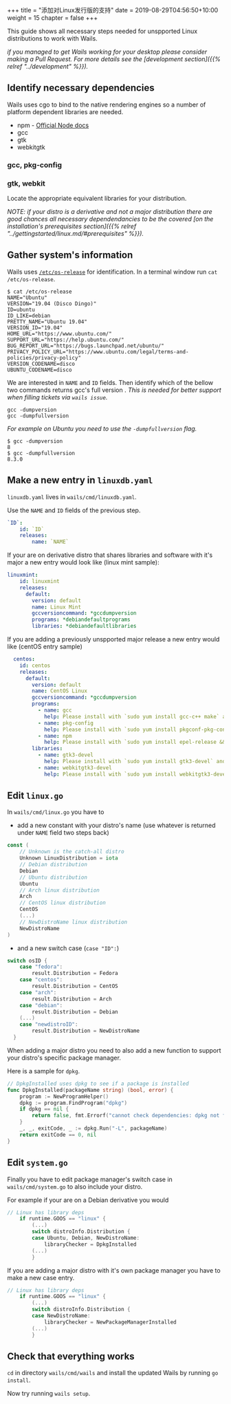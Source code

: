 +++
title = "添加对Linux发行版的支持"
date = 2019-08-29T04:56:50+10:00
weight = 15
chapter = false
+++

This guide shows all necessary steps needed for unspported Linux distributions to work with Wails.

_if you managed to get Wails working for your desktop please consider making a Pull Request. For more details see the [development section]({{% relref "../development" %}})._

## Identify necessary dependencies

Wails uses cgo to bind to the native rendering engines so a number of platform dependent libraries are needed.

* npm - [Official Node docs]()
* gcc
* gtk
* webkitgtk

### gcc, pkg-config

### gtk, webkit

Locate the appropriate equivalent libraries for your distribution.

_NOTE: if your distro is a *derivative* and not a *major* distribution there are good chances all necessary dependendancies to be the covered [on the installation's prerequisites section]({{% relref "../gettingstarted/linux.md/#prerequisites" %}})._

## Gather system's information

Wails uses [`/etc/os-release`](https://www.freedesktop.org/software/systemd/man/os-release.html) for identification. In a terminal window run `cat /etc/os-release`.

```
$ cat /etc/os-release
NAME="Ubuntu"
VERSION="19.04 (Disco Dingo)"
ID=ubuntu
ID_LIKE=debian
PRETTY_NAME="Ubuntu 19.04"
VERSION_ID="19.04"
HOME_URL="https://www.ubuntu.com/"
SUPPORT_URL="https://help.ubuntu.com/"
BUG_REPORT_URL="https://bugs.launchpad.net/ubuntu/"
PRIVACY_POLICY_URL="https://www.ubuntu.com/legal/terms-and-policies/privacy-policy"
VERSION_CODENAME=disco
UBUNTU_CODENAME=disco
```

We are interested in `NAME` and `ID` fields. Then identify which of the bellow two commands returns gcc's full version . _This is needed for better support when filling tickets via `wails issue`._
```
gcc -dumpversion
gcc -dumpfullversion
```

_For example on Ubuntu you need to use the `-dumpfullversion` flag._
```
$ gcc -dumpversion
8
$ gcc -dumpfullversion
8.3.0
```

## Make a new entry in `linuxdb.yaml`

`linuxdb.yaml` lives in `wails/cmd/linuxdb.yaml`.

Use the `NAME` and `ID` fields of the previous step.
```yaml
`ID`:
    id: `ID`
    releases:
        name: `NAME`
```

If your are on derivative distro that shares libraries and software with it's major a new entry would look like (linux mint sample):
```yaml
linuxmint:
    id: linuxmint
    releases:
      default:
        version: default
        name: Linux Mint
        gccversioncommand: *gccdumpversion
        programs: *debiandefaultprograms
        libraries: *debiandefaultlibraries
```

If you are adding a previously unspported major release a new entry would like (centOS entry sample)
```yaml
  centos:
    id: centos
    releases:
      default:
        version: default
        name: CentOS Linux
        gccversioncommand: *gccdumpversion
        programs:
          - name: gcc
            help: Please install with `sudo yum install gcc-c++ make` and try again
          - name: pkg-config
            help: Please install with `sudo yum install pkgconf-pkg-config` and try again
          - name: npm
            help: Please install with `sudo yum install epel-release && sudo yum install nodejs` and try again
        libraries:
          - name: gtk3-devel
            help: Please install with `sudo yum install gtk3-devel` and try again
          - name: webkitgtk3-devel
            help: Please install with `sudo yum install webkitgtk3-devel` and try again
```

## Edit `linux.go`

In `wails/cmd/linux.go` you have to  

* add a new constant with your distro's name (use whatever is returned under `NAME` field two steps back)

```go
const (
	// Unknown is the catch-all distro
	Unknown LinuxDistribution = iota
	// Debian distribution
	Debian
	// Ubuntu distribution
	Ubuntu
	// Arch linux distribution
	Arch
	// CentOS linux distribution
	CentOS
	(...)
	// NewDistroName linux distribution
	NewDistroName
)
```

* and a new switch case (`case "ID":`)

```go
switch osID {
	case "fedora":
		result.Distribution = Fedora
	case "centos":
		result.Distribution = CentOS
	case "arch":
		result.Distribution = Arch
	case "debian":
		result.Distribution = Debian
	(...)
	case "newdistroID":
		result.Distribution = NewDistroName
  }
  ```

When adding a major distro you need to also add a new function to support your distro's specific package manager.

Here is a sample for `dpkg`.
```go
// DpkgInstalled uses dpkg to see if a package is installed
func DpkgInstalled(packageName string) (bool, error) {
	program := NewProgramHelper()
	dpkg := program.FindProgram("dpkg")
	if dpkg == nil {
		return false, fmt.Errorf("cannot check dependencies: dpkg not found")
	}
	_, _, exitCode, _ := dpkg.Run("-L", packageName)
	return exitCode == 0, nil
}
```

## Edit `system.go`

Finally you have to edit package manager's switch case in `wails/cmd/system.go` to also include your distro.

For example if your are on a Debian derivative you would

```go
// Linux has library deps
	if runtime.GOOS == "linux" {
		(...)
		switch distroInfo.Distribution {
		case Ubuntu, Debian, NewDistroName:
			libraryChecker = DpkgInstalled
		(...)
		}
```

If you are adding a major distro with it's own package manager you have to make a new case entry.

```go
// Linux has library deps
	if runtime.GOOS == "linux" {
		(...)
		switch distroInfo.Distribution {
		case NewDistroName:
			libraryChecker = NewPackageManagerInstalled
		(...)
		}
```

## Check that everything works

`cd` in directory `wails/cmd/wails` and install the updated Wails by running `go install`.

Now try running `wails setup`.

<!-- {{< highlight "hl_lines=2" >}}
wails
├── cmd
│   ├── cmd-mewn.go
│   ├── linuxdb.yaml
│   ├── linux.go
│   └── system.go
└── README.md
 {{< /highlight >}} -->
